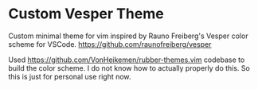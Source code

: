 # Custom Vesper Theme
Custom minimal theme for vim inspired by Rauno Freiberg's Vesper color scheme for VSCode.
https://github.com/raunofreiberg/vesper

Used https://github.com/VonHeikemen/rubber-themes.vim codebase to build the color scheme. I do not know how to actually properly do this. So this is just for personal use right now.
